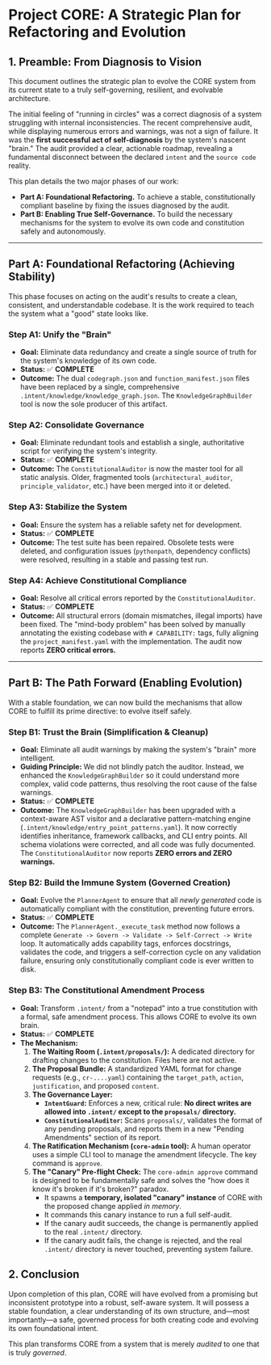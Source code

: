 # Project CORE: A Strategic Plan for Refactoring and Evolution

## 1. Preamble: From Diagnosis to Vision

This document outlines the strategic plan to evolve the CORE system from its current state to a truly self-governing, resilient, and evolvable architecture.

The initial feeling of "running in circles" was a correct diagnosis of a system struggling with internal inconsistencies. The recent comprehensive audit, while displaying numerous errors and warnings, was not a sign of failure. It was the **first successful act of self-diagnosis** by the system's nascent "brain." The audit provided a clear, actionable roadmap, revealing a fundamental disconnect between the declared `intent` and the `source code` reality.

This plan details the two major phases of our work:
*   **Part A: Foundational Refactoring.** To achieve a stable, constitutionally compliant baseline by fixing the issues diagnosed by the audit.
*   **Part B: Enabling True Self-Governance.** To build the necessary mechanisms for the system to evolve its own code and constitution safely and autonomously.

---

## Part A: Foundational Refactoring (Achieving Stability)

This phase focuses on acting on the audit's results to create a clean, consistent, and understandable codebase. It is the work required to teach the system what a "good" state looks like.

### Step A1: Unify the "Brain"
*   **Goal:** Eliminate data redundancy and create a single source of truth for the system's knowledge of its own code.
*   **Status:** ✅ **COMPLETE**
*   **Outcome:** The dual `codegraph.json` and `function_manifest.json` files have been replaced by a single, comprehensive `.intent/knowledge/knowledge_graph.json`. The `KnowledgeGraphBuilder` tool is now the sole producer of this artifact.

### Step A2: Consolidate Governance
*   **Goal:** Eliminate redundant tools and establish a single, authoritative script for verifying the system's integrity.
*   **Status:** ✅ **COMPLETE**
*   **Outcome:** The `ConstitutionalAuditor` is now the master tool for all static analysis. Older, fragmented tools (`architectural_auditor`, `principle_validator`, etc.) have been merged into it or deleted.

### Step A3: Stabilize the System
*   **Goal:** Ensure the system has a reliable safety net for development.
*   **Status:** ✅ **COMPLETE**
*   **Outcome:** The test suite has been repaired. Obsolete tests were deleted, and configuration issues (`pythonpath`, dependency conflicts) were resolved, resulting in a stable and passing test run.

### Step A4: Achieve Constitutional Compliance
*   **Goal:** Resolve all critical errors reported by the `ConstitutionalAuditor`.
*   **Status:** ✅ **COMPLETE**
*   **Outcome:** All structural errors (domain mismatches, illegal imports) have been fixed. The "mind-body problem" has been solved by manually annotating the existing codebase with `# CAPABILITY:` tags, fully aligning the `project_manifest.yaml` with the implementation. The audit now reports **ZERO critical errors.**

---

## Part B: The Path Forward (Enabling Evolution)

With a stable foundation, we can now build the mechanisms that allow CORE to fulfill its prime directive: to evolve itself safely.

### Step B1: Trust the Brain (Simplification & Cleanup)

*   **Goal:** Eliminate all audit warnings by making the system's "brain" more intelligent.
*   **Guiding Principle:** We did not blindly patch the auditor. Instead, we enhanced the `KnowledgeGraphBuilder` so it could understand more complex, valid code patterns, thus resolving the root cause of the false warnings.
*   **Status:** ✅ **COMPLETE**
*   **Outcome:** The `KnowledgeGraphBuilder` has been upgraded with a context-aware AST visitor and a declarative pattern-matching engine (`.intent/knowledge/entry_point_patterns.yaml`). It now correctly identifies inheritance, framework callbacks, and CLI entry points. All schema violations were corrected, and all code was fully documented. The `ConstitutionalAuditor` now reports **ZERO errors and ZERO warnings.**

### Step B2: Build the Immune System (Governed Creation)

*   **Goal:** Evolve the `PlannerAgent` to ensure that all *newly generated* code is automatically compliant with the constitution, preventing future errors.
*   **Status:** ✅ **COMPLETE**
*   **Outcome:** The `PlannerAgent._execute_task` method now follows a complete `Generate -> Govern -> Validate -> Self-Correct -> Write` loop. It automatically adds capability tags, enforces docstrings, validates the code, and triggers a self-correction cycle on any validation failure, ensuring only constitutionally compliant code is ever written to disk.

### Step B3: The Constitutional Amendment Process

*   **Goal:** Transform `.intent/` from a "notepad" into a true constitution with a formal, safe amendment process. This allows CORE to evolve its own brain.
*   **Status:** ✅ **COMPLETE**
*   **The Mechanism:**
    1.  **The Waiting Room (`.intent/proposals/`):** A dedicated directory for drafting changes to the constitution. Files here are not active.
    2.  **The Proposal Bundle:** A standardized YAML format for change requests (e.g., `cr-....yaml`) containing the `target_path`, `action`, `justification`, and proposed `content`.
    3.  **The Governance Layer:**
        *   **`IntentGuard`:** Enforces a new, critical rule: **No direct writes are allowed into `.intent/` except to the `proposals/` directory.**
        *   **`ConstitutionalAuditor`:** Scans `proposals/`, validates the format of any pending proposals, and reports them in a new "Pending Amendments" section of its report.
    4.  **The Ratification Mechanism (`core-admin` tool):** A human operator uses a simple CLI tool to manage the amendment lifecycle. The key command is `approve`.
    5.  **The "Canary" Pre-flight Check:** The `core-admin approve` command is designed to be fundamentally safe and solves the "how does it know it's broken if it's broken?" paradox.
        *   It spawns a **temporary, isolated "canary" instance** of CORE with the proposed change applied *in memory*.
        *   It commands this canary instance to run a full self-audit.
        *   If the canary audit succeeds, the change is permanently applied to the real `.intent/` directory.
        *   If the canary audit fails, the change is rejected, and the real `.intent/` directory is never touched, preventing system failure.

## 2. Conclusion

Upon completion of this plan, CORE will have evolved from a promising but inconsistent prototype into a robust, self-aware system. It will possess a stable foundation, a clear understanding of its own structure, and—most importantly—a safe, governed process for both creating code and evolving its own foundational intent.

This plan transforms CORE from a system that is merely *audited* to one that is truly *governed*.